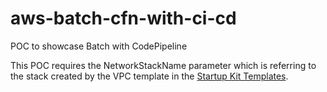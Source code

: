 # aws-batch-cfn-with-ci-cd
POC to showcase Batch with CodePipeline

This POC requires the NetworkStackName parameter which is referring  to the stack created by the VPC template in the [Startup Kit Templates](https://github.com/aws-samples/startup-kit-templates).
